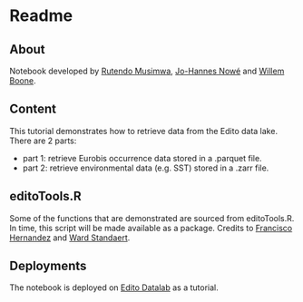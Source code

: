 # Readme

## About
Notebook developed by [Rutendo Musimwa](https://orcid.org/0009-0004-2354-4905), [Jo-Hannes Nowé](https://orcid.org/0009-0000-1555-5867) and [Willem Boone](https://orcid.org/0009-0008-0916-6847).

## Content
This tutorial demonstrates how to retrieve data from the Edito data lake. There are 2 parts:
- part 1: retrieve Eurobis occurrence data stored in a .parquet file.
- part 2: retrieve environmental data (e.g. SST) stored in a .zarr file. 

## editoTools.R
Some of the functions that are demonstrated are sourced from editoTools.R. In time, this script will be made available as a package. Credits to  [Francisco Hernandez](https://orcid.org/0000-0001-8029-5563) and [Ward Standaert](https://orcid.org/0000-0001-7058-0125).

## Deployments
The notebook is deployed on [Edito Datalab](https://datalab.dive.edito.eu/) as a tutorial. 
